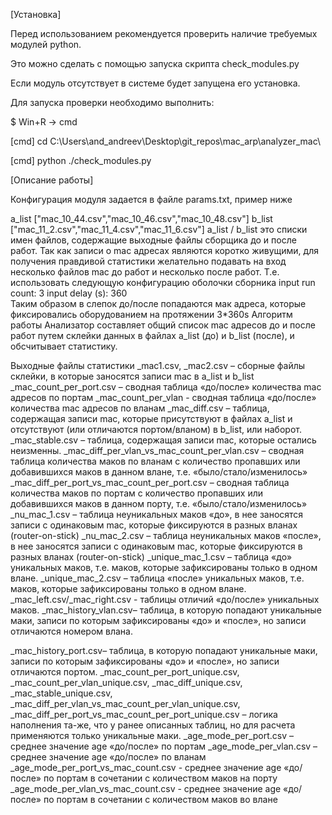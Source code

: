 [Установка]

Перед использованием рекомендуется проверить наличие требуемых модулей python.

Это можно сделать с помощью запуска скрипта check_modules.py

Если модуль отсутствует в системе будет запущена его установка.

Для запуска проверки необходимо выполнить:

$ Win+R -> cmd

[cmd] cd C:\Users\and_andreev\Desktop\git_repos\mac_arp\analyzer_mac\

[cmd] python ./check_modules.py


[Описание работы]

Конфигурация модуля задается в файле params.txt, пример ниже

a_list ["mac_10_44.csv","mac_10_46.csv","mac_10_48.csv"]
b_list ["mac_11_2.csv","mac_11_4.csv","mac_11_6.csv"]
a_list / b_list это списки имен файлов, содержащие выходные файлы сборщика до и после работ. 
Так как записи о mac адресах являются коротко живущими, для получения правдивой статистики желательно подавать на вход несколько файлов mac до работ и несколько после работ. 
Т.е. использовать следующую конфигурацию оболочки сборника
input run count: 3
input delay (s): 360   
Таким образом в слепок до/после попадаются мак адреса, которые фиксировались оборудованием на протяжении 3*360s
Алгоритм работы 
Анализатор составляет общий список mac адресов до и после работ путем склейки данных в файлах a_list (до) и b_list (после), и обсчитывает статистику.

Выходные файлы статистики
_mac1.csv, _mac2.csv – сборные файлы склейки, в которые заносятся записи mac в a_list и b_list
_mac_count_per_port.csv – сводная таблица «до/после» количества mac адресов по портам
_mac_count_per_vlan - сводная таблица «до/после» количества mac адресов по вланам
_mac_diff.csv – таблица, содержащая записи mac, которые присутствуют в файлах a_list и отсутствуют (или отличаются портом/вланом) в b_list, или наборот.
_mac_stable.csv – таблица, содержащая записи mac, которые остались неизменны.
_mac_diff_per_vlan_vs_mac_count_per_vlan.csv – сводная таблица количества маков по вланам с количество пропавших или добавившихся маков в данном влане, т.е. «было/стало/изменилось»
_mac_diff_per_port_vs_mac_count_per_port.csv – сводная таблица количества маков по портам с количество пропавших или добавившихся маков в данном порту, т.е. «было/стало/изменилось»
_nu_mac_1.csv – таблица неуникальных маков «до», в нее заносятся записи с одинаковым mac, которые фиксируются в разных вланах (router-on-stick)
_nu_mac_2.csv – таблица неуникальных маков «после», в нее заносятся записи с одинаковым mac, которые фиксируются в разных вланах (router-on-stick)
_unique_mac_1.csv – таблица «до» уникальных маков, т.е. маков, которые зафиксированы только в одном влане.
_unique_mac_2.csv – таблица «после» уникальных маков, т.е. маков, которые зафиксированы только в одном влане.
_mac_left.csv/_mac_right.csv - таблицы отличий «до/после» уникальных маков.
_mac_history_vlan.csv– таблица, в которую попадают уникальные маки, записи по которым зафиксированы «до» и «после», но записи отличаются номером влана.

_mac_history_port.csv– таблица, в которую попадают уникальные маки, записи по которым зафиксированы «до» и «после», но записи отличаются портом.
_mac_count_per_port_unique.csv, _mac_count_per_vlan_unique.csv, _mac_diff_unique.csv, _mac_stable_unique.csv, _mac_diff_per_vlan_vs_mac_count_per_vlan_unique.csv, _mac_diff_per_port_vs_mac_count_per_port_unique.csv – логика наполнения та-же, что у ранее описанных таблиц, но для расчета применяются только уникальные маки.
_age_mode_per_port.csv – среднее значение age «до/после» по портам
_age_mode_per_vlan.csv – среднее значение age «до/после» по вланам
_age_mode_per_port_vs_mac_count.csv - среднее значение age «до/после» по портам в сочетании с количеством маков на порту
_age_mode_per_vlan_vs_mac_count.csv - среднее значение age «до/после» по портам в сочетании с количеством маков во влане
